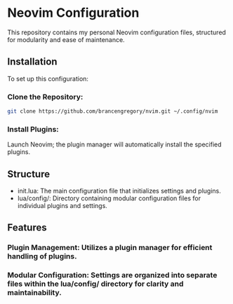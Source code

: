 # Neovim Configuration

This repository contains my personal Neovim configuration files, structured for modularity and ease of maintenance.

## Installation
To set up this configuration:

### Clone the Repository:

```sh
git clone https://github.com/brancengregory/nvim.git ~/.config/nvim
```

### Install Plugins:

Launch Neovim; the plugin manager will automatically install the specified plugins.​

## Structure

- init.lua: The main configuration file that initializes settings and plugins.​
- lua/config/: Directory containing modular configuration files for individual plugins and settings.​

## Features

### Plugin Management: Utilizes a plugin manager for efficient handling of plugins.​

### Modular Configuration: Settings are organized into separate files within the lua/config/ directory for clarity and maintainability.
